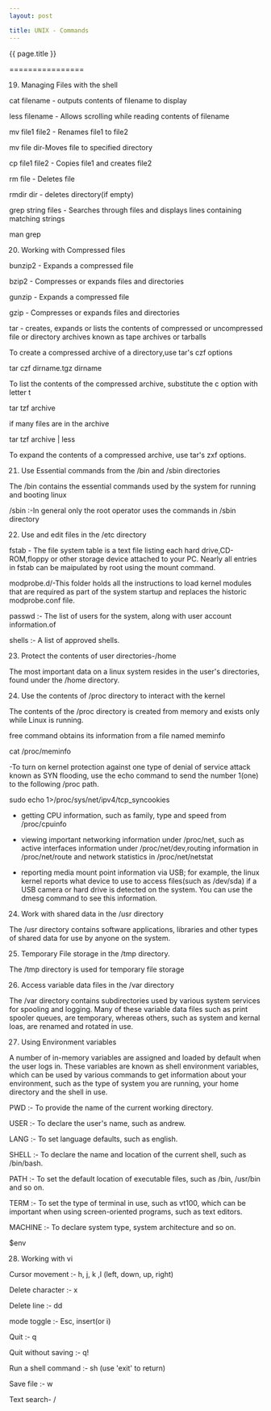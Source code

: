 ```yaml
---
layout: post

title: UNIX - Commands
---
```




{{ page.title }}

================


19) Managing Files with the shell

cat filename - outputs contents of filename to display

less filename - Allows scrolling while reading contents of filename

mv file1 file2 - Renames file1 to file2

mv file dir-Moves file to specified directory

cp file1 file2 - Copies file1 and creates file2

rm file - Deletes file

rmdir dir - deletes directory(if empty)

grep string files - Searches through files and displays lines containing matching strings

man grep

20) Working with Compressed files

bunzip2 - Expands a compressed file

bzip2 - Compresses or expands files and directories

gunzip - Expands a compressed file

gzip - Compresses or expands files and directories

tar - creates, expands or lists the contents of compressed or uncompressed file or directory archives known as tape archives or tarballs

To create a compressed archive of a directory,use tar's czf options

tar czf dirname.tgz dirname

To list the contents of the compressed archive, substitute the c option with letter t

tar tzf archive

if many files are in the archive

tar tzf archive | less

To expand the contents of a compressed archive, use tar's zxf options.

21) Use Essential commands from the /bin and /sbin directories

The /bin contains the essential commands used by the system for running and booting linux

/sbin :-In general only the root operator uses the commands in /sbin directory

22) Use and edit files in the /etc directory

fstab - The file system table is a text file listing each hard drive,CD-ROM,floppy or other storage device attached to your PC. Nearly all entries in fstab can be maipulated by root using the mount command.

modprobe.d/-This folder holds all the instructions to load kernel modules that are required as part of the system startup and replaces the historic modprobe.conf file.

passwd :- The list of users for the system, along with user account information.of

shells :- A list of approved shells.

23) Protect the contents of user directories-/home

The most important data on a linux system resides in the user's directories, found under the /home directory.

24) Use the contents of /proc directory to interact with the kernel

The contents of the /proc directory is created from memory and exists only while Linux is running.

free command obtains its information from a file named meminfo

cat /proc/meminfo

-To turn on kernel protection against one type of denial of service attack known as SYN flooding, use the echo command to send the number 1(one) to the following /proc path.

sudo echo 1>/proc/sys/net/ipv4/tcp_syncookies

- getting CPU information, such as family, type and speed from /proc/cpuinfo

- viewing important networking information under /proc/net, such as active interfaces information under /proc/net/dev,routing information in /proc/net/route and network statistics in /proc/net/netstat

- reporting media mount point information via USB; for example, the linux kernel reports what device to use to access files(such as /dev/sda) if a USB camera or hard drive is detected on the system. You can use the dmesg command to see this information.

24) Work with shared data in the /usr directory

The /usr directory contains software applications, libraries and other types of shared data for use by anyone on the system.   

25) Temporary File storage in the /tmp directory.

The /tmp directory is used for temporary file storage

26) Access variable data files in the /var directory

The /var directory contains subdirectories used by various system services for spooling and logging. Many of these variable data files   such as print spooler queues, are temporary, whereas others, such as system and kernal loas, are renamed and rotated in use.

27) Using Environment variables

A number of in-memory variables are assigned and loaded by default when the user logs in. These variables are known as shell environment variables, which can be used by various commands to get information about your environment, such as the type of system you are running, your home directory and the shell in use.

PWD :- To provide the name of the current working directory.

USER :- To declare the user's name, such as andrew.

LANG :- To set language defaults, such as english.

SHELL :- To declare the name and location of the current shell, such as /bin/bash.

PATH :- To set the default location of executable files, such as /bin, /usr/bin and so on.

TERM :- To set the type of terminal in use, such as vt100, which can be important when using screen-oriented programs, such as text editors.

MACHINE :- To declare system type, system architecture and so on.

$env

28) Working with vi

Cursor movement :- h, j, k ,l (left, down, up, right) 

Delete character :- x

Delete line :- dd

mode toggle :- Esc, insert(or i)

Quit :- q

Quit without saving :- q!

Run a shell command :- sh (use 'exit' to return)

Save file :- w

Text search- /
